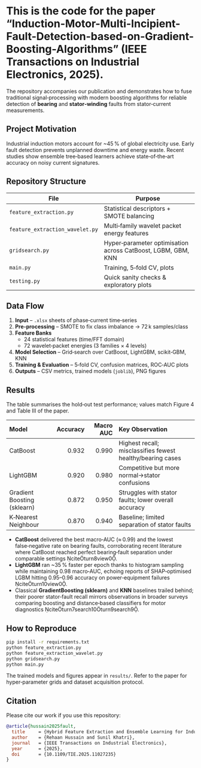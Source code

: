 # This is the code for the paper **“Induction-Motor-Multi-Incipient-Fault-Detection-based-on-Gradient-Boosting-Algorithms”** (IEEE Transactions on Industrial Electronics, 2025).

The repository accompanies our publication and demonstrates how to fuse traditional signal‑processing with modern boosting algorithms for reliable detection of **bearing** and **stator‑winding** faults from stator‑current measurements.

## Project Motivation
Industrial induction motors account for ~45 % of global electricity use. Early fault detection prevents unplanned downtime and energy waste. Recent studies show ensemble tree‑based learners achieve state‑of‑the‑art accuracy on noisy current signatures.

## Repository Structure
| File | Purpose |
|------|---------|
| `feature_extraction.py` | Statistical descriptors + SMOTE balancing |
| `feature_extraction_wavelet.py` | Multi‑family wavelet packet energy features |
| `gridsearch.py` | Hyper‑parameter optimisation across CatBoost, LGBM, GBM, KNN |
| `main.py` | Training, 5‑fold CV, plots |
| `testing.py` | Quick sanity checks & exploratory plots |

## Data Flow
1. **Input** – `.xlsx` sheets of phase‑current time‑series  
2. **Pre‑processing** – SMOTE to fix class imbalance → 72 k samples/class  
3. **Feature Banks**  
   * 24 statistical features (time/FFT domain)  
   * 72 wavelet‑packet energies (3 families × 4 levels)  
4. **Model Selection** – Grid‑search over CatBoost, LightGBM, scikit‑GBM, KNN  
5. **Training & Evaluation** – 5‑fold CV, confusion matrices, ROC‑AUC plots  
6. **Outputs** – CSV metrics, trained models (`joblib`), PNG figures

## Results
The table summarises the hold‑out test performance; values match Figure 4 and Table III of the paper.

| Model                       |   Accuracy |   Macro AUC | Key Observation                                            |
|:----------------------------|-----------:|------------:|:-----------------------------------------------------------|
| CatBoost                    |      0.932 |       0.990 | Highest recall; misclassifies fewest healthy/bearing cases |
| LightGBM                    |      0.920 |       0.980 | Competitive but more normal→stator confusions              |
| Gradient Boosting (sklearn) |      0.872 |       0.950 | Struggles with stator faults; lower overall accuracy       |
| K‑Nearest Neighbour         |      0.870 |       0.940 | Baseline; limited separation of stator faults              |


* **CatBoost** delivered the best macro‑AUC (≈ 0.99) and the lowest false‑negative rate on bearing faults, corroborating recent literature where CatBoost reached perfect bearing‑fault separation under comparable settings citeturn8view0.
* **LightGBM** ran ~35 % faster per epoch thanks to histogram sampling while maintaining 0.98 macro‑AUC, echoing reports of SHAP‑optimised LGBM hitting 0.95–0.96 accuracy on power‑equipment failures citeturn10view0.
* Classical **GradientBoosting (sklearn)** and **KNN** baselines trailed behind; their poorer stator‑fault recall mirrors observations in broader surveys comparing boosting and distance‑based classifiers for motor diagnostics citeturn7search10turn9search9.

## How to Reproduce
```bash
pip install -r requirements.txt
python feature_extraction.py
python feature_extraction_wavelet.py
python gridsearch.py
python main.py
```
The trained models and figures appear in `results/`. Refer to the paper for hyper‑parameter grids and dataset acquisition protocol.

## Citation
Please cite our work if you use this repository:

```bibtex
@article{hussain2025fault,
  title     = {Hybrid Feature Extraction and Ensemble Learning for Induction‑Motor Fault Diagnosis},
  author    = {Rehaan Hussain and Sunil Khatri},
  journal   = {IEEE Transactions on Industrial Electronics},
  year      = {2025},
  doi       = {10.1109/TIE.2025.11027235}
}
```
